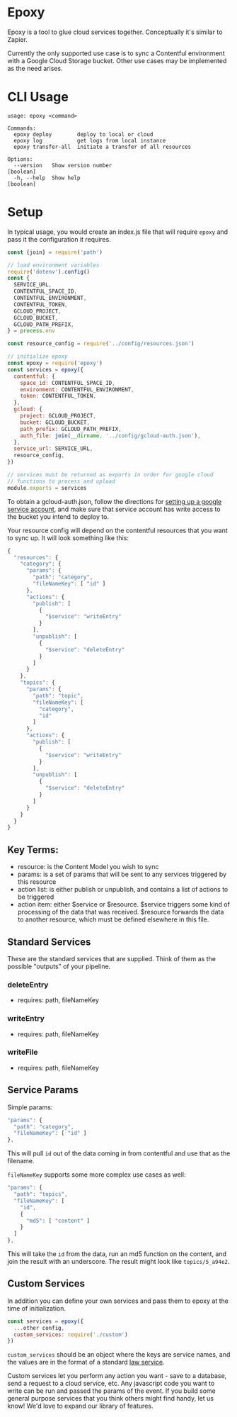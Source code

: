 # Epoxy

Epoxy is a tool to glue cloud services together.  Conceptually it's similar to Zapier.

Currently the only supported use case is to sync a Contentful environment with a Google Cloud Storage bucket.  Other use cases may be implemented as the need arises.

# CLI Usage

```text
usage: epoxy <command>

Commands:
  epoxy deploy        deploy to local or cloud
  epoxy log           get logs from local instance
  epoxy transfer-all  initiate a transfer of all resources

Options:
  --version   Show version number                                   [boolean]
  -h, --help  Show help                                             [boolean]
```

# Setup

In typical usage, you would create an index.js file that will require `epoxy` and pass it the configuration it requires.

```javascript
const {join} = require('path')

// load environment variables
require('dotenv').config()
const {
  SERVICE_URL,
  CONTENTFUL_SPACE_ID,
  CONTENTFUL_ENVIRONMENT,
  CONTENTFUL_TOKEN,
  GCLOUD_PROJECT,
  GCLOUD_BUCKET,
  GCLOUD_PATH_PREFIX,
} = process.env

const resource_config = require('../config/resources.json')

// initialize epoxy
const epoxy = require('epoxy')
const services = epoxy({
  contentful: {
    space_id: CONTENTFUL_SPACE_ID,
    environment: CONTENTFUL_ENVIRONMENT,
    token: CONTENTFUL_TOKEN,
  },
  gcloud: {
    project: GCLOUD_PROJECT,
    bucket: GCLOUD_BUCKET,
    path_prefix: GCLOUD_PATH_PREFIX,
    auth_file: join(__dirname, '../config/gcloud-auth.json'),
  },
  service_url: SERVICE_URL,
  resource_config,
})

// services must be returned as exports in order for google cloud
// functions to process and upload
module.exports = services
```

To obtain a gcloud-auth.json, follow the directions for [setting up a google service account](https://cloud.google.com/iam/docs/creating-managing-service-account-keys), and make sure that service account has write access to the bucket you intend to deploy to.

Your resource config will depend on the contentful resources that you want to sync up.  It will look something like this:

```javascript
{
  "resources": {
    "category": {
      "params": {
        "path": "category",
        "fileNameKey": [ "id" ]
      },
      "actions": {
        "publish": [
          {
            "$service": "writeEntry"
          }
        ],
        "unpublish": [
          {
            "$service": "deleteEntry"
          }
        ]
      }
    },
    "topics": {
      "params": {
        "path": "topic",
        "fileNameKey": [
          "category",
          "id"
        ]
      },
      "actions": {
        "publish": [
          {
            "$service": "writeEntry"
          }
        ],
        "unpublish": [
          {
            "$service": "deleteEntry"
          }
        ]
      }
    }
  }
}
```

## Key Terms:

* resource: is the Content Model you wish to sync
* params: is a set of params that will be sent to any services triggered by this resource
* action list: is either publish or unpublish, and contains a list of actions to be triggered
* action item: either $service or $resource.  $service triggers some kind of processing of the data that was received.  $resource forwards the data to another resource, which must be defined elsewhere in this file.


## Standard Services

These are the standard services that are supplied.  Think of them as the possible "outputs" of your pipeline.

### deleteEntry
* requires: path, fileNameKey
### writeEntry
* requires: path, fileNameKey
### writeFile
* requires: path, fileNameKey

## Service Params

Simple params:

```javascript
"params": {
  "path": "category",
  "fileNameKey": [ "id" ]
},
```

This will pull `id` out of the data coming in from contentful and use that as the filename.

`fileNameKey` supports some more complex use cases as well:

```javascript
"params": {
  "path": "topics",
  "fileNameKey": [
    "id",
    {
      "md5": [ "content" ]
    }
  ]
},
```

This will take the `id` from the data, run an md5 function on the content, and join the result with an underscore.  The result might look like `topics/5_a94e2`.

## Custom Services

In addition you can define your own services and pass them to epoxy at the time of initialization.

```javascript
const services = epoxy({
  ...other config,
  custom_services: require('./custom')
})
```

`custom_services` should be an object where the keys are service names, and the values are in the format of a standard [law service](https://github.com/torchlightsoftware/law).

Custom services let you perform any action you want - save to a database, send a request to a cloud service, etc.  Any javascript code you want to write can be run and passed the params of the event.  If you build some general purpose services that you think others might find handy, let us know!  We'd love to expand our library of features.
